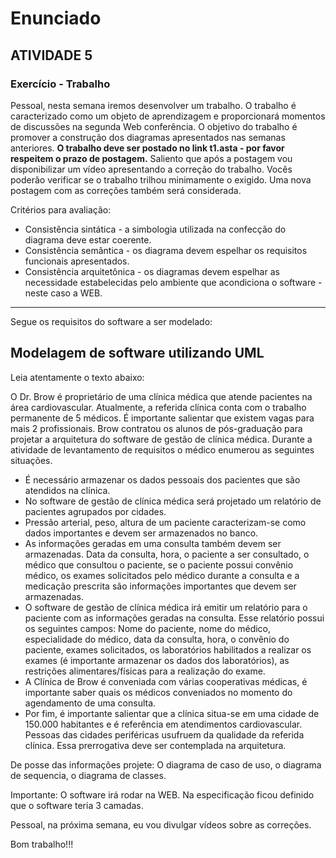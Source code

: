 # Enunciado

## ATIVIDADE 5
### Exercício - Trabalho

Pessoal, nesta semana iremos desenvolver um trabalho. O trabalho é caracterizado como um objeto de aprendizagem e proporcionará momentos de discussões na segunda Web conferência. O objetivo do trabalho é promover a construção dos diagramas apresentados nas semanas anteriores. **O trabalho deve ser postado no link t1.asta - por favor respeitem o prazo de postagem.** Saliento que após a postagem vou disponibilizar um vídeo apresentando a correção do trabalho. Vocês poderão verificar se o trabalho trilhou minimamente o exigido. Uma nova postagem com as correções também será considerada.

Critérios para avaliação:

- Consistência sintática - a simbologia utilizada na confecção do diagrama deve estar coerente.
- Consistência semântica - os diagrama devem espelhar os requisitos funcionais apresentados.
- Consistência arquitetônica - os diagramas devem espelhar as necessidade estabelecidas pelo ambiente que acondiciona o software - neste caso a WEB.

<hr>

Segue os requisitos do software a ser modelado:

## Modelagem de software utilizando UML

Leia atentamente o texto abaixo:

O Dr. Brow é proprietário de uma clínica médica que atende pacientes na área cardiovascular. Atualmente, a referida clínica conta com o trabalho permanente de 5 médicos. É importante salientar que existem vagas para mais 2 profissionais. Brow contratou os alunos de pós-graduação para projetar a arquitetura do software de gestão de clínica médica. Durante a atividade de levantamento de requisitos o médico enumerou as seguintes situações.

- É necessário armazenar os dados pessoais dos pacientes que são atendidos na clínica.
- No software de gestão de clínica médica será projetado um relatório de pacientes agrupados por cidades.
- Pressão arterial, peso, altura de um paciente caracterizam-se como dados importantes e devem ser armazenados no banco.
- As informações geradas em uma consulta também devem ser armazenadas. Data da consulta, hora, o paciente a ser consultado, o médico que consultou o paciente, se o paciente possui convênio médico, os exames solicitados pelo médico durante a consulta e a medicação prescrita são informações importantes que devem ser armazenadas.
- O software de gestão de clínica médica irá emitir um relatório para o paciente com as informações geradas na consulta. Esse relatório possui os seguintes campos: Nome do paciente, nome do médico, especialidade do médico, data da consulta, hora, o convênio do paciente, exames solicitados, os laboratórios habilitados a realizar os exames (é importante armazenar os dados dos laboratórios), as restrições alimentares/físicas para a realização do exame.
- A Clínica de Brow é conveniada com várias cooperativas médicas, é importante saber quais os médicos conveniados no momento do agendamento de uma consulta.
- Por fim, é importante salientar que a clínica situa-se em uma cidade de 150.000 habitantes e é referência em atendimentos cardiovascular. Pessoas das cidades periféricas usufruem da qualidade da referida clínica. Essa prerrogativa deve ser contemplada na arquitetura.

De posse das informações projete: O diagrama de caso de uso, o diagrama de sequencia, o diagrama de classes. 

Importante: O software irá rodar na WEB. Na especificação ficou definido que o software teria 3 camadas.

Pessoal, na próxima semana, eu vou divulgar vídeos sobre as correções.

Bom trabalho!!!